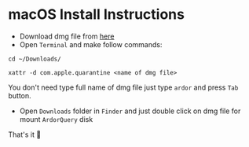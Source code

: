 # macOS Install Instructions
- Download dmg file from [here](https://github.com/trueromanus/ArdorQuery/releases/latest)
- Open `Terminal` and make follow commands:
```shell
cd ~/Downloads/

xattr -d com.apple.quarantine <name of dmg file>
```
You don't need type full name of dmg file just type `ardor` and press `Tab` button.

- Open `Downloads` folder in `Finder` and just double click on dmg file for mount `ArdorQuery` disk

That's it 🎉
